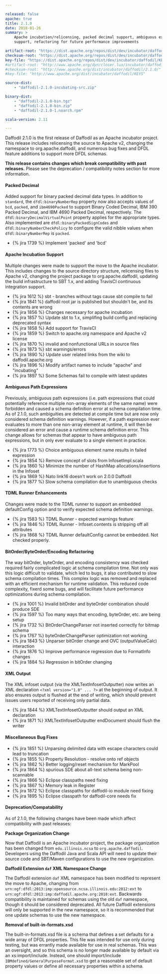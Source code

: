 ```yaml
---

released: false
apache: true
title: 2.1.0
date: 2018-01-26
summary: >
    Apache incubation/relicensing, packed decimal support, ambiguous expression
    support, refactoring for future performance improvements

artifact-root: "https://dist.apache.org/repos/dist/dev/incubator/daffodil/2.1.0-rc1/"
checksum-root: "https://dist.apache.org/repos/dist/dev/incubator/daffodil/2.1.0-rc1/"
key-file: "https://dist.apache.org/repos/dist/dev/incubator/daffodil/KEYS"
#artifact-root: "http://www.apache.org/dyn/closer.lua/incubator/daffodil/2.1.0/"
#checksum-root: "http://www.apache.org/dist/incubator/daffodil/2.1.0/"
#key-file: "http://www.apache.org/dist/incubator/daffodil/KEYS"

source-dist:
    - "daffodil-2.1.0-incubating-src.zip"

binary-dist:
    - "daffodil-2.1.0-bin.tgz"
    - "daffodil-2.1.0-bin.zip"
    - "daffodil-2.1.0-1.noarch.rpm"

scala-version: 2.11

---
```


Daffodil 2.1.0 is the first release of Daffodil as an Apache incubator project.
This release includes relicensing the source to Apache v2, changing the
namespace to org.apache.daffodil, and numerous bug fixes and DFDL feature
additions to support more DFDL schemas.

**This release contains changes which break compatibility with past releases.**
Please see the deprecation / compatibility notes section for more information.

#### Packed Decimal

Added support for binary packed decimal data types. In addition to ``standard``,
the ``dfdl:binaryNumberRep`` property now also accepts values of ``bcd``,
``packed``, and ``ibm4690Packed`` to support Binary Coded Decimal, IBM 390
Packed Decimal, and IBM 4690 Packed Decimal, respectively. The
``dfdl:binaryDecimalVirtualPoint`` property applies for the appropriate types.
Also implemented are ``dfdl:binaryPackedSignCodes`` and
``dfdl:binaryNumberCheckPolicy`` to configure the valid nibble values when
``dfdl:binaryNumberRep`` is ``packed``.

* {% jira 1739 %} Implement 'packed' and 'bcd'

#### Apache Incubation Support

Multiple changes were made to support the move to the Apache incubator. This
includes changes to the source directory structure, relicensing files to Apache
v2, changing the project package to org.apache.daffodil, updating the build
infrastructure to SBT 1.x, and adding TravisCI continuous integration support.

* {% jira 1612 %} sbt - branches without tags cause sbt compile to fail
* {% jira 1841 %} daffodil root jar is published but shouldn't be, and its contents are wrong
* {% jira 1856 %} Changes necessary for apache incubation
* {% jira 1857 %} Update sbt to 1.x, simplifing build config and replacing deprecated syntax
* {% jira 1858 %} Add support for TravisCI
* {% jira 1859 %} Switch to apache.org namespace and Apache v2 license
* {% jira 1870 %} invalid and nonfunctional URLs in source files
* {% jira 1873 %} sbt warnings/errors 
* {% jira 1890 %} Update user related links from the wiki to daffodil.apache.org
* {% jira 1896 %} Modify artifact names to include "apache" and "incubating"
* {% jira 1897 %} Some Schemas fail to compile with latest updates

#### Ambiguous Path Expressions

Previously, ambiguous path expressions (i.e. path expressions that could
potentially reference multiple non-array elements of the same name) were
forbidden and caused a schema definition error at schema compilation time. As
of 2.1.0, such ambiguities are detected at compile time but are now only
considered schema definition warnings. However, if a path expression ever
evaluates to more than one non-array element at runtime, it will then be
considered an error and cause a runtime schema definition error. This change
allows for schemas that appear to have ambiguous path expressions, but in
only ever evaluate to a single element in practice.

* {% jira 1773 %} Choice ambiguous element name results in failed expression
* {% jira 1854 %} Remove concept of slots from InfosetImpl.scala
* {% jira 1860 %} Minimize the number of HashMap allocations/insertions in the Infoset
* {% jira 1869 %} Nato link16 doesn't work on 2.0.0 Daffodil
* {% jira 1877 %} Slow schema compilation due to unambiguous checks

#### TDML Runner Enhancements

Changes were made to the TDML runner to support an embedded defaultConfig
option and to verify expected schema definition warnings.

* {% jira 1583 %} TDML Runner - expected warnings feature
* {% jira 1846 %} TDML Runner - Infoset.contents is stripping off all attributes
* {% jira 1868 %} TDML Runner defaultConfig cannot be embedded. Not checked properly.

#### BitOrder/ByteOrder/Encoding Refactoring

The way bitOrder, byteOrder, and encoding consistency was checked required
fairly complicated logic at schema compilation time. Not only was this logic
difficult to validate, which led to bugs, it also contributed to slow schema
compilation times. This complex logic was removed and replaced with an
efficient mechanism for runtime validation. This reduced code complexity, fixerd
some bugs, and will facilitate future performance optimizations during schema
compilation.

* {% jira 1001 %} Invalid bitOrder and byteOrder combination should produce SDE
* {% jira 1597 %} Too many ways that encoding, byteOrder, etc. are being setup
* {% jira 1732 %} BitOrderChangeParser not inserted correctly for bitmap schema
* {% jira 1767 %} byteOrderChangeParser optimization not working
* {% jira 1843 %} Unparser bitOrder change and OVC (outputValueCalc) interaction
* {% jira 1876 %} Improve performance regression due to FormatInfo changes
* {% jira 1884 %} Regression in bitOrder changing

#### XML Output

The XML infoset output (via the XMLTextInfosetOutputter) now writes an XML
declaration ``<?xml version="1.0" ... ?>`` at the beginning of output. It also
ensures output is flushed at the end of writing, which should prevent issues
users reported of receiving only partial data.

* {% jira 1844 %} XMLTextInfosetOutputter should output an XML declaration
* {% jira 1871 %} XMLTextInfosetOutputter endDocument should flush the writer

#### Miscellaneous Bug Fixes

* {% jira 1851 %} Unparsing delimited data with escape characters could lead to truncation
* {% jira 1855 %} Property Resolution - resolve onto ref objects
* {% jira 1862 %} Better logging/reset mechanism for MarkPool
* {% jira 1864 %} spurious SDE about all-text schema being non-scannable
* {% jira 1866 %} Eclipse classpaths need fixing
* {% jira 1867 %} Memory leak in Register
* {% jira 1872 %} Eclipse classpaths for daffodil-io module need fixing
* {% jira 1895 %} Eclipse classpath for daffodil-core needs fix

#### Deprecation/Compatability

As of 2.1.0, the following changes have been made which affect compatibility
with past releases:

**Package Organization Change**

Now that Daffodil is an Apache incubator project, the package organization has been
changed from ``edu.illinois.ncsa`` to ``org.apache.daffodil``.
Developers using the Daffodil Java and Scala API will need to update their
source code and SBT/Maven configurations to use the new organization.

**Daffodil Extension ``daf`` XML Namespace Change**

The Daffodil extension ``daf`` XML namespace has been modified to represent the
move to Apache, changing from
``urn:ogf:dfdl:2013:imp:opensource.ncsa.illinois.edu:2012:ext`` to
``urn:ogf:dfdl:2013:imp:daffodil.apache.org:2018:ext``. Backwards compatibility
is maintained for schemas using the old ``daf`` namespace, though it should be
considered deprecated. All future Daffodil extensions will only be supported in
the new namespace, so it is recommended that one update schemas to use the new
namespace.

**Removal of built-in-formats.xsd**

The built-in-formats.xsd file is a schema that defines a set defaults for a
wide array of DFDL properties. This file was intended for use only during
testing, but was errantly made available for use in real schemas. This was an
oversight, and so this schema is no longer made available by default via an
xs:import/include. Instead, one should import/include
``IBMdefined/GeneralPurposeFormat.xsd`` to get a reasonable set of default
property values or define all necessary properties within a schema.
